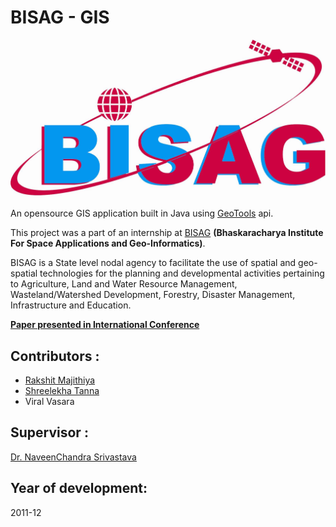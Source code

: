 BISAG - GIS
===========
![BISAG](bisag.jpg "BISAG")

An opensource GIS application built in Java using [GeoTools](http://www.geotools.org/) api.

This project was a part of an internship at [BISAG](http://www.bisag.gujarat.gov.in/)  **(Bhaskaracharya Institute For Space Applications and Geo-Informatics)**.

BISAG is a State level nodal agency to facilitate the use of spatial and geo-spatial technologies for the planning and developmental activities pertaining to Agriculture, Land and Water Resource Management, Wasteland/Watershed Development, Forestry, Disaster Management, Infrastructure and Education.

[**Paper presented in International Conference**](http://goo.gl/fwg6d)

Contributors :
--------------
- [Rakshit Majithiya](http://ca.linkedin.com/in/geekrax)
- [Shreelekha Tanna](http://ca.linkedin.com/in/shreelekha)
- Viral Vasara

Supervisor :
------------
[Dr. NaveenChandra Srivastava](http://in.linkedin.com/pub/naveenchandra-srivastava/3a/374/85)

Year of development:
--------------------
2011-12
